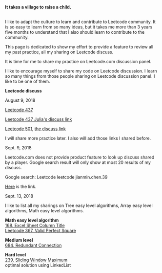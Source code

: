 **It takes a village to raise a child.**<br><br>

I like to adapt the culture to learn and contribute to Leetcode community. It is so easy to learn from so many ideas, but it takes me more than 3 years five months to understand that I also should learn to contribute to the community. 

This page is dedicated to show my effort to provide a feature to review all my past practice, all my sharing on Leetcode discuss. 

It is time for me to share my practice on Leetcode.com discussion panel.

I like to encourage myself to share my code on Leetcode discussion. I learn so many things from those people sharing on Leetcode discussion panel. I like to be one of them. 

**Leetcode discuss**<br>

August 9, 2018

[Leetcode 437](http://juliachencoding.blogspot.com/2018/08/leetcode-437-path-sum-iii.html)

[Leetcode 437 Julia's discuss link](https://leetcode.com/problems/path-sum-iii/discuss/158397/C-solution-with-time-complexity-O(N)-N-is-total-nodes-of-tree)


[Leetcode 501](http://juliachencoding.blogspot.com/2018/08/leetcode-501-find-mode-in-binary-search.html), [the discuss link](https://leetcode.com/problems/find-mode-in-binary-search-tree/discuss/158400/C-solution-Design-should-be-simplified)


I will share more practice later. I also will add those links I shared before. 

Sept. 9, 2018

Leetcode.com does not provide product feature to look up discuss shared by a player. Google search result will only show at most 20 results of my discuss. 

Google search: Leetcode leetcode jianmin.chen.39

[Here](https://www.google.ca/search?q=leetcode+jianmin.chen.39&rlz=1C1GCEA_enCA759CA759&oq=leetcode+jianmin.chen.39&aqs=chrome..69i57.3359j0j7&sourceid=chrome&ie=UTF-8) is the link.

Sept. 13, 2018

I like to list all my sharings on Tree easy level algorithms, Array easy level algorithms, Math easy level algorithms. 

**Math easy level algorithm**<br>
[168. Excel Sheet Column Title](https://leetcode.com/problems/excel-sheet-column-title/discuss/169793/C-readable-code)<br>
[Leetcode 367. Valid Perfect Square](https://leetcode.com/problems/valid-perfect-square/discuss/169789/C-binary-search-algorithm)<br>

**Medium level**<br>
[684. Redundant Connection](https://leetcode.com/problems/redundant-connection/discuss/158908/C-solution-using-union-find-algorithm-implemented-using-array)

**Hard level**<br>
[239. Sliding Window Maximum](https://leetcode.com/problems/sliding-window-maximum/discuss/170002/C-optimal-solution-using-dequeue)<br>
optimal solution using LinkedList<br>



